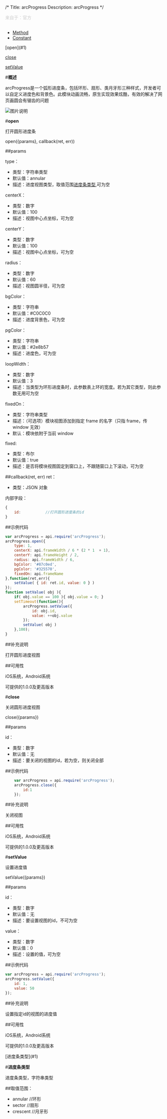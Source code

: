 /*
Title: arcProgress
Description: arcProgress
*/

<p style="color: #ccc; margin-bottom: 30px;">来自于：官方</p>

<ul id="tab" class="clearfix">
	<li class="active"><a href="#method-content">Method</a></li>
	<li><a href="#const-content">Constant</a></li>
</ul>
<div id="method-content">

<div class="outline">
[open](#1)

[close](#2)

[setValue](#3)
</div>

#**概述**

arcProgress是一个弧形进度条，包括环形、扇形、类月牙形三种样式，开发者可以自定义进度色和背景色。此模块动画流畅，原生实现效果炫酷，有效的解决了网页画圆会有锯齿的问题

![图片说明](/img/docImage/arcProgress.jpg)

#**open**<div id="1"></div>

打开圆形进度条

open({params}, callback(ret, err))

##params

type：

- 类型：字符串类型
- 默认值：annular
- 描述：进度视图类型，取值范围[进度条类型](!Constant),可为空

centerX：

- 类型：数字
- 默认值：100
- 描述：视图中心点坐标，可为空

centerY：

- 类型：数字
- 默认值：100
- 描述：视图中心点坐标，可为空

radius：

- 类型：数字
- 默认值：60
- 描述：视图圆半径，可为空

bgColor：

- 类型：字符串
- 默认值：#C0C0C0
- 描述：进度背景色，可为空

pgColor：

- 类型：字符串
- 默认值：#2e8b57
- 描述：进度色，可为空

loopWidth：

- 类型：数字
- 默认值：3
- 描述：当类型为环形进度条时，此参数表上环的宽度。若为其它类型，则此参数无用可为空

fixedOn：

- 类型：字符串类型
- 描述：（可选项）模块视图添加到指定 frame 的名字（只指 frame，传 window 无效）
- 默认：模块依附于当前 window

fixed:
- 类型：布尔
- 默认值：true
- 描述：是否将模块视图固定到窗口上，不跟随窗口上下滚动，可为空

##callback(ret, err)
ret：

- 类型：JSON 对象

内部字段：

```js
{
	id:           //打开圆形进度条的id
}
```

##示例代码

```js
var arcProgress = api.require('arcProgress');
arcProgress.open({
    type: 1,
    centerX: api.frameWidth / 6 * (2 * 1  + 1),
    centerY: api.frameHeight / 2,
    radius: api.frameWidth / 6,
    bgColor: '#87c0ed',
    pgColor: '#325570',
    fixedOn: api.frameName
},function(ret,err){
	setValue( { id: ret.id, value: 0 } )
});
function setValue( obj ){
	if( obj.value == 100 ){ obj.value = 0; } 
	setTimeout(function(){
		arcProgress.setValue({
			id: obj.id,
			value: ++obj.value
		});
		setValue( obj )
	},100);
}
```
##补充说明

打开圆形进度视图

##可用性

iOS系统，Android系统

可提供的1.0.0及更高版本

#**close**<div id="2"></div>

关闭圆形进度视图

close({params})

##params

id：

- 类型：数字
- 默认值：无
- 描述：要关闭的视图的id，若为空，则关闭全部

##示例代码

```js
    var arcProgress = api.require('arcProgress');
    arcProgress.close({
        id:1
    });
```

##补充说明

关闭视图

##可用性

iOS系统，Android系统

可提供的1.0.0及更高版本

#**setValue**<div id="3"></div>

设置进度值

setValue({params})

##params

id：

- 类型：数字
- 默认值：无
- 描述：要设置视图的id，不可为空

value：

- 类型：数字
- 默认值：0
- 描述：设置的值，可为空

##示例代码

```js
var arcProgress = api.require('arcProgress');
arcProgress.setValue({
    id: 1,
    value: 50
});
```

##补充说明

设置指定id的视图的进度值

##可用性

iOS系统，Android系统

可提供的1.0.0及更高版本

</div>
<div id="const-content">

<div class="outline">
[进度条类型](#1)
</div>

#**进度条类型**<div id="1"></div>

进度条类型，字符串类型

##取值范围：

- annular		//环形
- sector		//扇形
- crescent		//月牙形

</div>